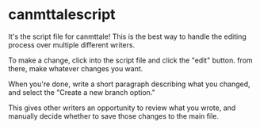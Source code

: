 # canmttalescript
It's the script file for canmttale! This is the best way to handle the editing process over multiple different writers.

To make a change, click into the script file and click the "edit" button. from there, make whatever changes you want.

When you're done, write a short paragraph describing what you changed, and select the "Create a new branch option."

This gives other writers an opportunity to review what you wrote, and manually decide whether to save those changes to the main file.
